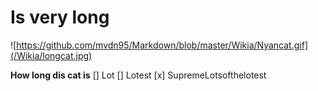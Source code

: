 # Is very long

![https://github.com/mvdn95/Markdown/blob/master/Wikia/Nyancat.gif](/Wikia/longcat.jpg)

__How long dis cat is__
[] Lot
[] Lotest
[x] SupremeLotsofthelotest
